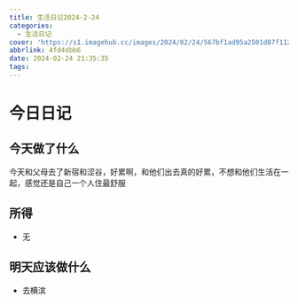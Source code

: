 ```yaml
---
title: 生活日记2024-2-24
categories:
  - 生活日记
cover: 'https://s1.imagehub.cc/images/2024/02/24/567bf1ad95a2501d87f112937f08fb52.jpeg'
abbrlink: 4fd4dbb6
date: 2024-02-24 21:35:35
tags:
---
```

# 今日日记

## 今天做了什么
今天和父母去了新宿和涩谷，好累啊，和他们出去真的好累，不想和他们生活在一起，感觉还是自己一个人住最舒服

## 所得
- 无

## 明天应该做什么
- 去横滨